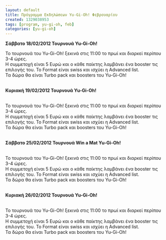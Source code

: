 ```yaml
---
layout: default
title: Πρόγραμμα Εκδηλώσεων Yu-Gi-Oh! Φεβρουαρίου
created: 1329038953
tags: [program, yu-gi-oh, feb]
categories: [yu-gi-oh]
---
```

<p>
	<strong>&Sigma;ά&beta;&beta;&alpha;&tau;&omicron; 18/02/2012 &Tau;&omicron;&upsilon;&rho;&nu;&omicron;&upsilon;ά Yu-Gi-Oh!</strong></p>
<p>
	&Tau;&omicron; &tau;&omicron;&upsilon;&rho;&nu;&omicron;&upsilon;ά &tau;&omicron;&upsilon; Yu-Gi-Oh! &xi;&epsilon;&kappa;&iota;&nu;ά &sigma;&tau;&iota;&sigmaf; 11:00 &tau;&omicron; &pi;&rho;&omega;ί &kappa;&alpha;&iota; &delta;&iota;&alpha;&rho;&kappa;&epsilon;ί &pi;&epsilon;&rho;ί&pi;&omicron;&upsilon; 3-4 ώ&rho;&epsilon;&sigmaf;.<br />
	&Eta; &sigma;&upsilon;&mu;&mu;&epsilon;&tau;&omicron;&chi;ή &epsilon;ί&nu;&alpha;&iota; 5 &Epsilon;&upsilon;&rho;ώ &kappa;&alpha;&iota; &omicron; &kappa;ά&theta;&epsilon; &pi;&alpha;ί&kappa;&tau;&eta;&sigmaf; &lambda;&alpha;&mu;&beta;ά&nu;&epsilon;&iota; έ&nu;&alpha; booster &tau;&iota;&sigmaf; &epsilon;&pi;&iota;&lambda;&omicron;&gamma;ή&sigmaf; &tau;&omicron;&upsilon;. &Tau;&omicron; Format &epsilon;ί&nu;&alpha;&iota; swiss &kappa;&alpha;&iota; &iota;&sigma;&chi;ύ&epsilon;&iota; &eta; Advanced list.<br />
	&Tau;&alpha; &delta;ώ&rho;&alpha; &theta;&alpha; &epsilon;ί&nu;&alpha;&iota; Turbo pack &kappa;&alpha;&iota; boosters &tau;&omicron;&upsilon; Yu-Gi-Oh!</p>
<p>
	<br />
	<strong>&Kappa;&upsilon;&rho;&iota;&alpha;&kappa;ή 19/02/2012 &Tau;&omicron;&upsilon;&rho;&nu;&omicron;&upsilon;ά Yu-Gi-Oh!</strong></p>
<p>
	<br />
	&Tau;&omicron; &tau;&omicron;&upsilon;&rho;&nu;&omicron;&upsilon;ά &tau;&omicron;&upsilon; Yu-Gi-Oh! &xi;&epsilon;&kappa;&iota;&nu;ά &sigma;&tau;&iota;&sigmaf; 11:00 &tau;&omicron; &pi;&rho;&omega;ί &kappa;&alpha;&iota; &delta;&iota;&alpha;&rho;&kappa;&epsilon;ί &pi;&epsilon;&rho;ί&pi;&omicron;&upsilon; 3-4 ώ&rho;&epsilon;&sigmaf;.<br />
	&Eta; &sigma;&upsilon;&mu;&mu;&epsilon;&tau;&omicron;&chi;ή &epsilon;ί&nu;&alpha;&iota; 5 &Epsilon;&upsilon;&rho;ώ &kappa;&alpha;&iota; &omicron; &kappa;ά&theta;&epsilon; &pi;&alpha;ί&kappa;&tau;&eta;&sigmaf; &lambda;&alpha;&mu;&beta;ά&nu;&epsilon;&iota; έ&nu;&alpha; booster &tau;&iota;&sigmaf; &epsilon;&pi;&iota;&lambda;&omicron;&gamma;ή&sigmaf; &tau;&omicron;&upsilon;. &Tau;&omicron; Format &epsilon;ί&nu;&alpha;&iota; swiss &kappa;&alpha;&iota; &iota;&sigma;&chi;ύ&epsilon;&iota; &eta; Advanced list.<br />
	&Tau;&alpha; &delta;ώ&rho;&alpha; &theta;&alpha; &epsilon;ί&nu;&alpha;&iota; Turbo pack &kappa;&alpha;&iota; boosters &tau;&omicron;&upsilon; Yu-Gi-Oh!</p>
<p>
	<br />
	<strong>&Sigma;ά&beta;&beta;&alpha;&tau;&omicron; 25/02/2012 &Tau;&omicron;&upsilon;&rho;&nu;&omicron;&upsilon;ά Win a Mat Yu-Gi-Oh!</strong></p>
<p>
	<br />
	&Tau;&omicron; &tau;&omicron;&upsilon;&rho;&nu;&omicron;&upsilon;ά &tau;&omicron;&upsilon; Yu-Gi-Oh! &xi;&epsilon;&kappa;&iota;&nu;ά &sigma;&tau;&iota;&sigmaf; 11:00 &tau;&omicron; &pi;&rho;&omega;ί &kappa;&alpha;&iota; &delta;&iota;&alpha;&rho;&kappa;&epsilon;ί &pi;&epsilon;&rho;ί&pi;&omicron;&upsilon; 3-4 ώ&rho;&epsilon;&sigmaf;.<br />
	&Eta; &sigma;&upsilon;&mu;&mu;&epsilon;&tau;&omicron;&chi;ή &epsilon;ί&nu;&alpha;&iota; 5 &Epsilon;&upsilon;&rho;ώ &kappa;&alpha;&iota; &omicron; &kappa;ά&theta;&epsilon; &pi;&alpha;ί&kappa;&tau;&eta;&sigmaf; &lambda;&alpha;&mu;&beta;ά&nu;&epsilon;&iota; έ&nu;&alpha; booster &tau;&iota;&sigmaf; &epsilon;&pi;&iota;&lambda;&omicron;&gamma;ή&sigmaf; &tau;&omicron;&upsilon;. &Tau;&omicron; Format &epsilon;ί&nu;&alpha;&iota; swiss &kappa;&alpha;&iota; &iota;&sigma;&chi;ύ&epsilon;&iota; &eta; Advanced list.<br />
	&Tau;&alpha; &delta;ώ&rho;&alpha; &theta;&alpha; &epsilon;ί&nu;&alpha;&iota; Turbo pack &kappa;&alpha;&iota; boosters &tau;&omicron;&upsilon; Yu-Gi-Oh!</p>
<p>
	<br />
	<strong>&Kappa;&upsilon;&rho;&iota;&alpha;&kappa;ή 26/02/2012 &Tau;&omicron;&upsilon;&rho;&nu;&omicron;&upsilon;ά Yu-Gi-Oh!</strong></p>
<p>
	<br />
	&Tau;&omicron; &tau;&omicron;&upsilon;&rho;&nu;&omicron;&upsilon;ά &tau;&omicron;&upsilon; Yu-Gi-Oh! &xi;&epsilon;&kappa;&iota;&nu;ά &sigma;&tau;&iota;&sigmaf; 11:00 &tau;&omicron; &pi;&rho;&omega;ί &kappa;&alpha;&iota; &delta;&iota;&alpha;&rho;&kappa;&epsilon;ί &pi;&epsilon;&rho;ί&pi;&omicron;&upsilon; 3-4 ώ&rho;&epsilon;&sigmaf;.<br />
	&Eta; &sigma;&upsilon;&mu;&mu;&epsilon;&tau;&omicron;&chi;ή &epsilon;ί&nu;&alpha;&iota; 5 &Epsilon;&upsilon;&rho;ώ &kappa;&alpha;&iota; &omicron; &kappa;ά&theta;&epsilon; &pi;&alpha;ί&kappa;&tau;&eta;&sigmaf; &lambda;&alpha;&mu;&beta;ά&nu;&epsilon;&iota; έ&nu;&alpha; booster &tau;&iota;&sigmaf; &epsilon;&pi;&iota;&lambda;&omicron;&gamma;ή&sigmaf; &tau;&omicron;&upsilon;. &Tau;&omicron; Format &epsilon;ί&nu;&alpha;&iota; swiss &kappa;&alpha;&iota; &iota;&sigma;&chi;ύ&epsilon;&iota; &eta; Advanced list.<br />
	&Tau;&alpha; &delta;ώ&rho;&alpha; &theta;&alpha; &epsilon;ί&nu;&alpha;&iota; Turbo pack &kappa;&alpha;&iota; boosters &tau;&omicron;&upsilon; Yu-Gi-Oh!<br />
	&nbsp;</p>
